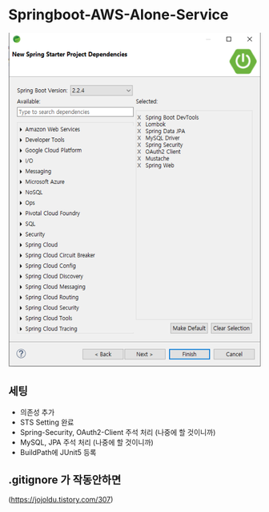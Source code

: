 # Springboot-AWS-Alone-Service

![depend](./ext/의존성.png)

## 세팅
- 의존성 추가
- STS Setting 완료
- Spring-Security, OAuth2-Client 주석 처리 (나중에 할 것이니까)
- MySQL, JPA 주석 처리 (나중에 할 것이니까)
- BuildPath에 JUnit5 등록

## .gitignore 가 작동안하면
(https://jojoldu.tistory.com/307)
